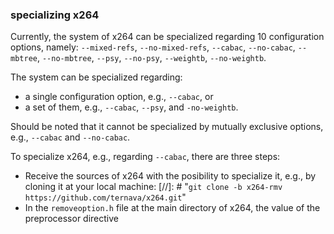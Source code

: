 ### 

### specializing x264

Currently, the system of x264 can be specialized regarding 10 configuration options, namely: 
`--mixed-refs`, `--no-mixed-refs`, `--cabac`, `--no-cabac`, `--mbtree`, `--no-mbtree`, `--psy`, `--no-psy`, `--weightb`, `--no-weightb`.

The system can be specialized regarding:
- a single configuration option, e.g., `--cabac`, or 
- a set of them, e.g., `--cabac`, `--psy`, and `-no-weightb`. 

Should be noted that it cannot be specialized by mutually exclusive options, e.g., `--cabac` and `--no-cabac`. 

To specialize x264, e.g., regarding `--cabac`, there are three steps:
- Receive the sources of x264 with the posibility to specialize it, e.g., by cloning it at your local machine: 
[//]: # "`git clone -b x264-rmv https://github.com/ternava/x264.git`"
- In the `removeoption.h` file at the main directory of x264, the value of the preprocessor directive 

